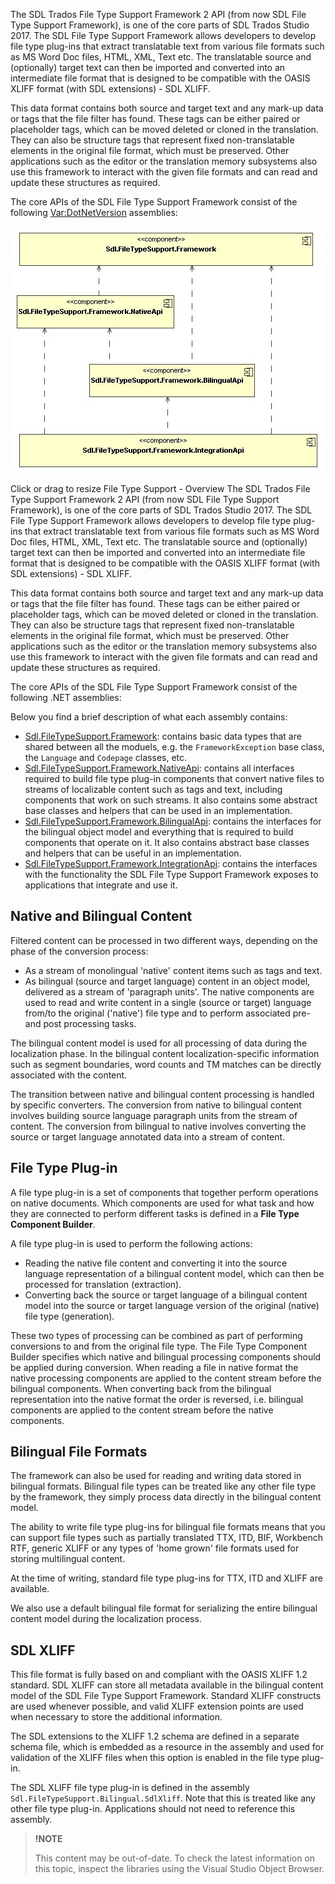 The SDL Trados File Type Support Framework 2 API (from now SDL File Type Support Framework), is one of the core parts of SDL Trados Studio 2017. The SDL File Type Support Framework allows developers to develop file type plug-ins that extract translatable text from various file formats such as MS Word Doc files, HTML, XML, Text etc. The translatable source and (optionally) target text can then be imported and converted into an intermediate file format that is designed to be compatible with the OASIS XLIFF format (with SDL extensions) - SDL XLIFF.

This data format contains both source and target text and any mark-up data or tags that the file filter has found. These tags can be either paired or placeholder tags, which can be moved deleted or cloned in the translation. They can also be structure tags that represent fixed non-translatable elements in the original file format, which must be preserved. Other applications such as the editor or the translation memory subsystems also use this framework to interact with the given file formats and can read and update these structures as required.

The core APIs of the SDL File Type Support Framework consist of the following <Var:DotNetVersion> assemblies:

![Implementation_Diagram__CoreModules](images/Implementation_Diagram__CoreModules.jpg)

Click or drag to resize
File Type Support - Overview
The SDL Trados File Type Support Framework 2 API (from now SDL File Type Support Framework), is one of the core parts of SDL Trados Studio 2017. The SDL File Type Support Framework allows developers to develop file type plug-ins that extract translatable text from various file formats such as MS Word Doc files, HTML, XML, Text etc. The translatable source and (optionally) target text can then be imported and converted into an intermediate file format that is designed to be compatible with the OASIS XLIFF format (with SDL extensions) - SDL XLIFF.

This data format contains both source and target text and any mark-up data or tags that the file filter has found. These tags can be either paired or placeholder tags, which can be moved deleted or cloned in the translation. They can also be structure tags that represent fixed non-translatable elements in the original file format, which must be preserved. Other applications such as the editor or the translation memory subsystems also use this framework to interact with the given file formats and can read and update these structures as required.

The core APIs of the SDL File Type Support Framework consist of the following .NET  assemblies:


Below you find a brief description of what each assembly contains:

* [Sdl.FileTypeSupport.Framework](../../api/filetypesupport/Sdl.FileTypeSupport.Framework.yml): contains basic data types that are shared between all the moduels, e.g. the ```FrameworkException``` base class, the ```Language``` and ```Codepage``` classes, etc.
* [Sdl.FileTypeSupport.Framework.NativeApi](../../api/filetypesupport/Sdl.FileTypeSupport.Framework.NativeApi.yml): contains all interfaces required to build file type plug-in components that convert native files to streams of localizable content such as tags and text, including components that work on such streams. It also contains some abstract base classes and helpers that can be used in an implementation.
* [Sdl.FileTypeSupport.Framework.BilingualApi](../../api/filetypesupport/Sdl.FileTypeSupport.Framework.BilingualApi.yml): contains the interfaces for the bilingual object model and everything that is required to build components that operate on it. It also contains abstract base classes and helpers that can be useful in an implementation.
* [Sdl.FileTypeSupport.Framework.IntegrationApi](../../api/filetypesupport/Sdl.FileTypeSupport.Framework.IntegrationApi.yml): contains the interfaces with the functionality the SDL File Type Support Framework exposes to applications that integrate and use it.

Native and Bilingual Content
-- 

Filtered content can be processed in two different ways, depending on the phase of the conversion process:

* As a stream of monolingual 'native' content items such as tags and text.
* As bilingual (source and target language) content in an object model, delivered as a stream of 'paragraph units'.
The native components are used to read and write content in a single (source or target) language from/to the original ('native') file type and to perform associated pre- and post processing tasks.

The bilingual content model is used for all processing of data during the localization phase. In the bilingual content localization-specific information such as segment boundaries, word counts and TM matches can be directly associated with the content.

The transition between native and bilingual content processing is handled by specific converters. The conversion from native to bilingual content involves building source language paragraph units from the stream of content. The conversion from bilingual to native involves converting the source or target language annotated data into a stream of content.

File Type Plug-in
--
A file type plug-in is a set of components that together perform operations on native documents. Which components are used for what task and how they are connected to perform different tasks is defined in a **File Type Component Builder**.

A file type plug-in is used to perform the following actions:

* Reading the native file content and converting it into the source language representation of a bilingual content model, which can then be processed for translation (extraction).
* Converting back the source or target language of a bilingual content model into the source or target language version of the original (native) file type (generation).

These two types of processing can be combined as part of performing conversions to and from the original file type. The File Type Component Builder specifies which native and bilingual processing components should be applied during conversion. When reading a file in native format the native processing components are applied to the content stream before the bilingual components. When converting back from the bilingual representation into the native format the order is reversed, i.e. bilingual components are applied to the content stream before the native components.

Bilingual File Formats
--

The framework can also be used for reading and writing data stored in bilingual formats. Bilingual file types can be treated like any other file type by the framework, they simply process data directly in the bilingual content model.

The ability to write file type plug-ins for bilingual file formats means that you can support file types such as partially translated TTX, ITD, BIF, Workbench RTF, generic XLIFF or any types of 'home grown' file formats used for storing multilingual content.

At the time of writing, standard file type plug-ins for TTX, ITD and XLIFF are available.

We also use a default bilingual file format for serializing the entire bilingual content model during the localization process.

SDL XLIFF
--
This file format is fully based on and compliant with the OASIS XLIFF 1.2 standard. SDL XLIFF can store all metadata available in the bilingual content model of the SDL File Type Support Framework. Standard XLIFF constructs are used whenever possible, and valid XLIFF extension points are used when necessary to store the additional information.

The SDL extensions to the XLIFF 1.2 schema are defined in a separate schema file, which is embedded as a resource in the assembly and used for validation of the XLIFF files when this option is enabled in the file type plug-in.

The SDL XLIFF file type plug-in is defined in the assembly ```Sdl.FileTypeSupport.Bilingual.SdlXliff```. Note that this is treated like any other file type plug-in. Applications should not need to reference this assembly.



    

>**!NOTE**
>
> This content may be out-of-date. To check the latest information on this topic, inspect the libraries using the Visual Studio Object Browser.


